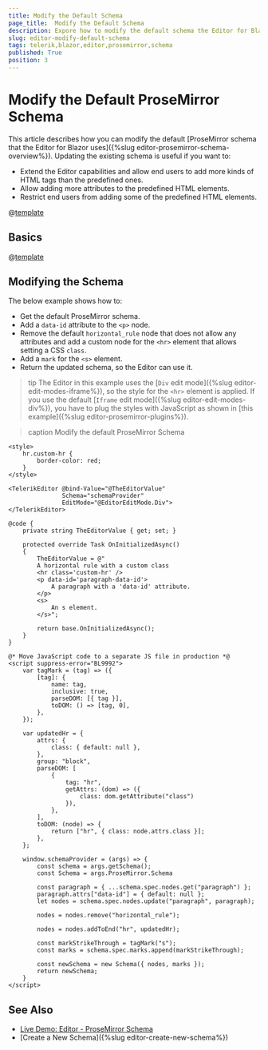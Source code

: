 ```yaml
---
title: Modify the Default Schema
page_title:  Modify the Default Schema
description: Expore how to modify the default schema the Editor for Blazor uses.
slug: editor-modify-default-schema
tags: telerik,blazor,editor,prosemirror,schema
published: True
position: 3
---
```


# Modify the Default ProseMirror Schema

This article describes how you can modify the default [ProseMirror schema that the Editor for Blazor uses]({%slug editor-prosemirror-schema-overview%}). Updating the existing schema is useful if you want to:

* Extend the Editor capabilities and allow end users to add more kinds of HTML tags than the predefined ones.
* Allow adding more attributes to the predefined HTML elements.
* Restrict end users from adding some of the predefined HTML elements.

@[template](/_contentTemplates/editor/general.md#prosemirror-schema-prerequisites)

## Basics

@[template](/_contentTemplates/editor/general.md#prosemirror-schema-general-info)

## Modifying the Schema

The below example shows how to:

* Get the default ProseMirror schema.
* Add a `data-id` attribute to the `<p>` node.
* Remove the default `horizontal_rule` node that does not allow any attributes and add a custom node for the `<hr>` element that allows setting a CSS `class`.
* Add a `mark` for the `<s>` element.
* Return the updated schema, so the Editor can use it.

>tip The Editor in this example uses the [`Div` edit mode]({%slug editor-edit-modes-iframe%}), so the style for the `<hr>` element is applied. If you use the default [`Iframe` edit mode]({%slug editor-edit-modes-div%}), you have to plug the styles with JavaScript as shown in [this example]({%slug editor-prosemirror-plugins%}).

>caption Modify the default ProseMirror Schema

````CSHTML
<style>
    hr.custom-hr {
        border-color: red;
    }
</style>

<TelerikEditor @bind-Value="@TheEditorValue"
               Schema="schemaProvider"
               EditMode="@EditorEditMode.Div">
</TelerikEditor>

@code {
    private string TheEditorValue { get; set; }

    protected override Task OnInitializedAsync()
    {
        TheEditorValue = @"
        A horizontal rule with a custom class
        <hr class='custom-hr' />
        <p data-id='paragraph-data-id'>
            A paragraph with a 'data-id' attribute.
        </p>
        <s>
            An s element.
        </s>";

        return base.OnInitializedAsync();
    }
}

@* Move JavaScript code to a separate JS file in production *@
<script suppress-error="BL9992">
    var tagMark = (tag) => ({
        [tag]: {
            name: tag,
            inclusive: true,
            parseDOM: [{ tag }],
            toDOM: () => [tag, 0],
        },
    });

    var updatedHr = {
        attrs: {
            class: { default: null },
        },
        group: "block",
        parseDOM: [
            {
                tag: "hr",
                getAttrs: (dom) => ({
                    class: dom.getAttribute("class")
                }),
            },
        ],
        toDOM: (node) => {
            return ["hr", { class: node.attrs.class }];
        },
    };

    window.schemaProvider = (args) => {
        const schema = args.getSchema();
        const Schema = args.ProseMirror.Schema

        const paragraph = { ...schema.spec.nodes.get("paragraph") };
        paragraph.attrs["data-id"] = { default: null };
        let nodes = schema.spec.nodes.update("paragraph", paragraph);

        nodes = nodes.remove("horizontal_rule");

        nodes = nodes.addToEnd("hr", updatedHr);

        const markStrikeThrough = tagMark("s");
        const marks = schema.spec.marks.append(markStrikeThrough);

        const newSchema = new Schema({ nodes, marks });
        return newSchema;
    }
</script>
````

## See Also

* [Live Demo: Editor - ProseMirror Schema](https://demos.telerik.com/blazor-ui/editor/prosemirror-schema)
* [Create a New Schema]({%slug editor-create-new-schema%})


<!-- # Common Scenarios

List here the KB articles created as part of https://github.com/telerik/blazor/issues/9608 

Similar to how this is handled in the Grid State article - https://docs.telerik.com/blazor-ui/components/grid/state#examples
-->